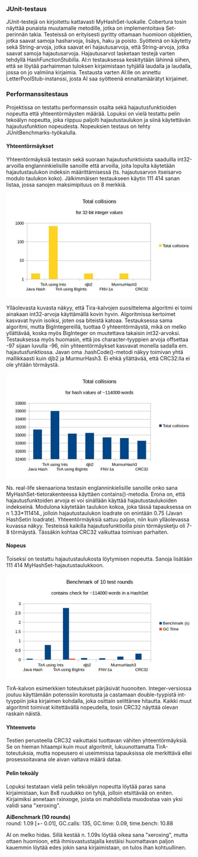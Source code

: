 ### JUnit-testaus
JUnit-testejä on kirjoitettu kattavasti MyHashSet-luokalle. Cobertura tosin näyttää punaista muutamalle metodille, jotka on implementoitava Set-perinnän takia. Testeissä on erityisesti pyritty ottamaan huomioon objektien, jotka saavat samoja hasharvoja, lisäys, haku ja poisto. Syötteinä on käytetty sekä String-arvoja, jotka saavat eri hajautusarvoja, että String-arvoja, jotka saavat samoja hajautusarvoja. Hajautusarvot lasketaan testejä varten tehdyllä HashFunctionStubilla. AI:n testauksessa keskitytään lähinnä siihen, että se löytää parhaimman tuloksen kirjaimistaan tyhjällä laudalla ja laudalla, jossa on jo valmiina kirjaimia. Testausta varten AI:lle on annettu LetterPoolStub-instanssi, josta AI saa syötteenä ennaltamäärätyt kirjaimet.

### Performanssitestaus

Projektissa on testattu performanssin osalta sekä hajautusfunktioiden nopeutta että yhteentörmäysten määrää. Lopuksi on vielä testattu pelin tekoälyn nopeutta, joka riippuu paljolti hajautustaulukon ja siinä käytettävän hajautusfunktion nopeudesta. Nopeuksien testaus on tehty JUnitBenchmarks-työkalulla.

#### Yhteentörmäykset

Yhteentörmäyksiä testasin sekä suoraan hajautusfunktioista saaduilla int32-arvoilla englanninkielisille sanoille että arvoilla, joita lopulta käytetään hajautustaulukon indeksin määrittämisessä (ts. hajautusarvon itseisarvo modulo taulukon koko). Jälkimmäisen testaukseen käytin 111 414 sanan listaa, jossa sanojen maksimipituus on 8 merkkiä.

![Alt text](/Docs/collisions-int32.jpg?raw=true "Total collisions for int32 hash values")

Ylläolevasta kuvasta näkyy, että Tira-kalvojen suosittelema algoritmi ei toimi ainakaan int32-arvoja käyttämällä kovin hyvin. Algoritmissa kertoimet kasvavat hyvin isoiksi, joten osa biteistä katoaa. Testauksessa sama algoritmi, mutta BigIntegereillä, tuottaa 0 yhteentörmäystä, mikä on melko yllättävää, koska myös BigInteger on muutettava takaisin int32-arvoksi. Testauksessa myös huomasin, että jos character-tyyppien arvoja offsettaa -97 sijaan luvulla -96, niin yhteentörmäykset kasvavat monella sadalla em. hajautusfunktiossa. Javan oma .hashCode()-metodi näkyy toimivan yhtä mallikkaasti kuin djb2 ja MurmurHash3. Ei ehkä yllättävää, että CRC32:lla ei ole yhtään törmäystä.

![Alt text](/Docs/collisions-words.jpg?raw=true "Total collisions for int32 hash values")

Ns. real-life skenaariona testasin englanninkielisille sanoille onko sana MyHashSet-tietorakenteessa käyttäen contains()-metodia. Erona on, että hajautusfunktoiden arvoja ei voi sinällään käyttää hajautustaulukoiden indekseinä. Modulona käytetään taulukon kokoa, joka tässä tapauksessa on n 1.33*111414., jolloin hajautustaulukon loadrate on enintään 0.75 (Javan HashSetin loadrate). Yhteentörmäyksiä sattuu paljon, niin kuin ylläolevassa kuvassa näkyy. Testeissä kaikilla hajautusfunktioilla pisin törmäysketju oli 7-8 törmäystä. Tässäkin kohtaa CRC32 vaikuttaa toimivan parhaiten.

#### Nopeus

Toiseksi on testattu hajautustaulukosta löytymisen nopeutta. Sanoja lisätään 111 414 MyHashSet-hajautustaulukkoon.

![Alt text](/Docs/benchmarks.jpg?raw=true "Total collisions for int32 hash values")

TirA-kalvon esimerkkien toteutukset pärjäsivät huonoiten. Integer-versiossa joutuu käyttämään potenssiin korotusta ja castamaan double-tyypistä int-tyyppiin joka kirjaimen kohdalla, joka osittain selittänee hitautta. Kaikki muut algoritmit toimivat kiitettävällä nopeudella, tosin CRC32 näyttää olevan raskain näistä.

#### Yhteenveto

Testien perusteella CRC32 vaikuttaisi tuottavan vähiten yhteentörmäyksiä. Se on hieman hitaampi kuin muut algoritmit, lukuunottamatta TirA-toteutuksia, mutta nopeusero ei useimmissa tapauksissa ole merkittävä ellei prosessoitavana ole aivan valtava määrä dataa.


#### Pelin tekoäly

Lopuksi testataan vielä pelin tekoälyn nopeutta löytää paras sana kirjaimistaan, kun 8x8 ruudukko on tyhjä, jolloin etsittävää on eniten. Kirjaimiksi annetaan rxinxoge, joista on mahdollista muodostaa vain yksi validi sana "xeroxing". 

<b>AiBenchmark (10 rounds)</b>  
 round: 1.09 [+- 0.01], GC.calls: 135, GC.time: 0.09, time.bench: 10.88

AI on melko hidas. Sillä kestää n. 1.09s löytää oikea sana "xeroxing", mutta ottaen huomioon, että ihmisvastustajalla kestäisi huomattavan paljon kauemmin löytää edes jokin sana kirjaimistaan, on tulos ihan kohtuullinen.
